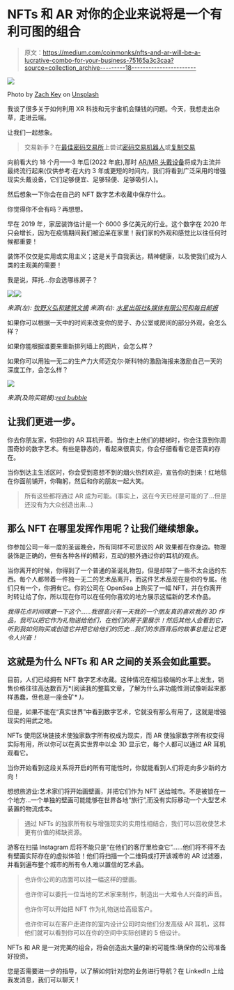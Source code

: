 # NFTs 和 AR 对你的企业来说将是一个有利可图的组合

> 原文：<https://medium.com/coinmonks/nfts-and-ar-will-be-a-lucrative-combo-for-your-business-75165a3c3caa?source=collection_archive---------18----------------------->

![](img/a9f03576ad334a8ddb32adb9318149b3.png)

Photo by [Zach Key](https://unsplash.com/@ian_w?utm_source=unsplash&utm_medium=referral&utm_content=creditCopyText) on [Unsplash](https://unsplash.com/photos/rKE6rXOl14U?utm_source=unsplash&utm_medium=referral&utm_content=creditCopyText)

我谈了很多关于如何利用 XR 科技和元宇宙机会赚钱的问题。今天，我想走出杂草，走进云端。

让我们一起想象。

> 交易新手？在[最佳密码交易所](/coinmonks/crypto-exchange-dd2f9d6f3769)上尝试[密码交易机器人](/coinmonks/crypto-trading-bot-c2ffce8acb2a)或[复制交易](/coinmonks/top-10-crypto-copy-trading-platforms-for-beginners-d0c37c7d698c)

向前看大约 18 个月——3 年后(2022 年底),那时 [AR/MR 头戴设备](/@stephenmciverxr/defining-xr-terms-for-ceos-and-business-leaders-6ad0eeed0551)将成为主流并最终流行起来(仅供参考:在大约 3 年或更短的时间内，我们将看到广泛采用的增强现实头戴设备，它们足够便宜、足够轻便、足够吸引人)。

然后想象一下你会在自己的 NFT 数字艺术收藏中保存什么。

你觉得你不会有吗？再想想。

早在 2019 年，家居装饰估计是一个 6000 多亿美元的行业。这个数字在 2020 年只会增长，因为在疫情期间我们被迫呆在家里！我们家的外观和感觉比以往任何时候都重要！

装饰不仅仅是实用或实用主义；这是关于自我表达，精神健康，以及使我们成为人类的主观美的需要！

我是说，拜托…你会选哪栋房子？

![](img/77d3fc8eb11dfaaefb299b596a5f4268.png)![](img/5b1dbf1ada47a7979203084d5d730dc9.png)

*来源(左):* [*牧野义弘和建筑文摘*](https://www.architecturaldigest.com/story/wall-decor-ideas) *来源(右):* [*水星出版社&媒体有限公司和每日邮报*](http://www.dailymail.co.uk/news/article-2947277/Terrible-estate-agent-pictures-homes-dodgy-decor-random-animals-bizarre-furnishings.html)

如果你可以根据一天中的时间来改变你的房子、办公室或房间的部分外观，会怎么样？

如果你能根据谁要来重新排列墙上的图片，会怎么样？

如果你可以用独一无二的生产力大师迈克尔·斯科特的激励海报来激励自己一天的深度工作，会怎么样？

![](img/682eeeb16bc9a2afa6aade9b28a600d9.png)

*来源(及购买链接):*[*red bubble*](https://www.redbubble.com/i/poster/Michael-Scott-by-ItsDarkInThere/54707165.LVTDI?country_code=US&gclid=Cj0KCQiA99ybBhD9ARIsALvZavWDitwzAm8S0BNG-2m9z0IK96DC7sJZQngSGNhB3nzWTuRmUZfQBlgaAnDcEALw_wcB&gclsrc=aw.ds)

## 让我们更进一步。

你去你朋友家，你把你的 AR 耳机开着。当你走上他们的楼梯时，你会注意到你周围奇妙的数字艺术。有些是静态的，看起来很真实，你会仔细看看它是否真的存在。

当你到达主生活区时，你会受到意想不到的烟火热烈欢迎，宣告你的到来！红地毯在你面前铺开，你鞠躬，然后和你的朋友一起大笑。

> 所有这些都将通过 AR 成为可能。(事实上，这在今天已经是可能的了…但是还没有为大众创造出来…)

## 那么 NFT 在哪里发挥作用呢？让我们继续想象。

你参加公司一年一度的圣诞晚会，所有同样不可思议的 AR 效果都在你身边。物理装饰是正确的，但有各种各样的精彩，互动的额外通过你的耳机的观点。

当你离开的时候，你得到了一个普通的圣诞礼物包，但是却带了一些不太合适的东西。每个人都带着一件独一无二的艺术品离开，而这件艺术品现在是你的专属。他们只有一个，你拥有它。你的公司在 OpenSea 上购买了一幅 NFT，并在你离开时转让给了你，所以现在你可以在任何你喜欢的地方展示这幅新的艺术作品。

*我得花点时间琢磨一下这个……我很高兴有一天我的一个朋友真的喜欢我的 3D 作品，我可以把它作为礼物送给他们，在他们的房子里展示！然后其他人会看到它，听到我如何购买或创造它并把它给他们的历史…我们的东西背后的故事总是让它更令人兴奋！*

## 这就是为什么 NFTs 和 AR 之间的关系会如此重要。

目前，人们已经拥有 NFT 数字艺术收藏。这种情况在相当极端的水平上发生，销售价格往往高达数百万*(阅读我的整篇文章，了解为什么非功能性测试像听起来那样愚蠢，但也是一座金矿* *)。*

但是，如果不能在“真实世界”中看到数字艺术，它就没有那么有用了，这就是增强现实的用武之地。

NFTs 使用区块链技术使独家数字所有权成为现实，而 AR 使独家数字所有权变得实际有用，所以你可以在真实世界中以全 3D 显示它，每个人都可以通过 AR 耳机观看它。

当你开始看到这段关系将开启的所有可能性时，你就能看到人们将走向多少新的方向！

想想旅游业:艺术家们将开始画壁画，并把它们作为 NFT 送给城市。不是被锁在一个地方…一个单独的壁画可能能够在世界各地“旅行”,而没有实际移动一个大型艺术装置的物流成本。

> 通过 NFTs 的独家所有权与增强现实的实用性相结合，我们可以回收使艺术更有价值的稀缺资源。

游客在扫描 Instagram 后将不能只是“在他们的客厅里检查它”……他们将不得不去有壁画实际存在的虚拟体验！他们将扫描一个二维码或打开该城市的 AR 过滤器，并看到遍布整个城市的所有令人难以置信的艺术品。

> 也许你公司的店面可以挂一幅这样的壁画。
> 
> 也许你可以委托一位当地的艺术家来制作，制造出一大堆令人兴奋的声音。
> 
> 也许你可以开始把 NFT 作为礼物送给高级客户。
> 
> 也许你可以在客户走进你的室内设计公司时向他们分发高级 AR 耳机，这样他们就可以看到你可以在你的空间中实际创建的 5 倍设计。

NFTs 和 AR 是一对完美的组合，将会创造出大量的新的可能性:确保你的公司准备好投资。

您是否需要进一步的指导，以了解如何针对您的业务进行导航？在 LinkedIn 上给我发消息，我们可以聊天！